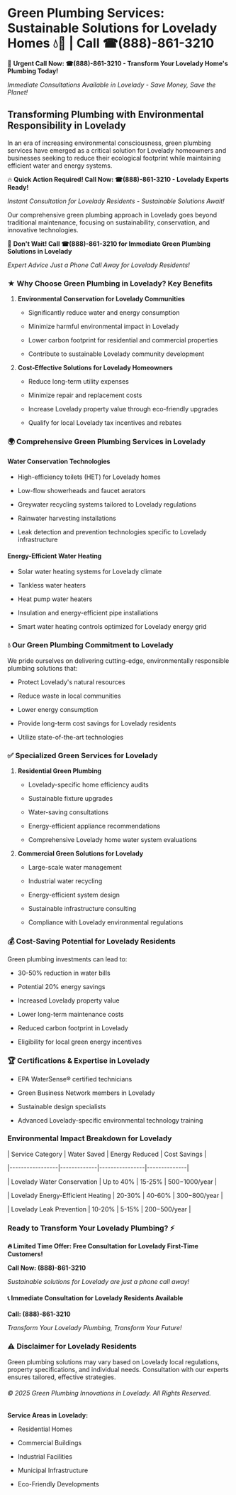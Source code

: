 # Green Plumbing Services: Sustainable Solutions for Lovelady Homes 💧🌿 | Call ☎(888)-861-3210

🚨 **Urgent Call Now: ☎(888)-861-3210 - Transform Your Lovelady Home's Plumbing Today!**
*Immediate Consultations Available in Lovelady - Save Money, Save the Planet!*

## Transforming Plumbing with Environmental Responsibility in Lovelady

In an era of increasing environmental consciousness, green plumbing services have emerged as a critical solution for Lovelady homeowners and businesses seeking to reduce their ecological footprint while maintaining efficient water and energy systems. 

🔥 **Quick Action Required! Call Now: ☎(888)-861-3210 - Lovelady Experts Ready!**
*Instant Consultation for Lovelady Residents - Sustainable Solutions Await!*

Our comprehensive green plumbing approach in Lovelady goes beyond traditional maintenance, focusing on sustainability, conservation, and innovative technologies.

🚨 **Don't Wait! Call ☎(888)-861-3210 for Immediate Green Plumbing Solutions in Lovelady**
*Expert Advice Just a Phone Call Away for Lovelady Residents!*

### ★ Why Choose Green Plumbing in Lovelady? Key Benefits

1. **Environmental Conservation for Lovelady Communities** 
   - Significantly reduce water and energy consumption
   - Minimize harmful environmental impact in Lovelady
   - Lower carbon footprint for residential and commercial properties
   - Contribute to sustainable Lovelady community development

2. **Cost-Effective Solutions for Lovelady Homeowners** 
   - Reduce long-term utility expenses
   - Minimize repair and replacement costs
   - Increase Lovelady property value through eco-friendly upgrades
   - Qualify for local Lovelady tax incentives and rebates

### 🌍 Comprehensive Green Plumbing Services in Lovelady

#### Water Conservation Technologies
- High-efficiency toilets (HET) for Lovelady homes
- Low-flow showerheads and faucet aerators
- Greywater recycling systems tailored to Lovelady regulations
- Rainwater harvesting installations
- Leak detection and prevention technologies specific to Lovelady infrastructure

#### Energy-Efficient Water Heating
- Solar water heating systems for Lovelady climate
- Tankless water heaters
- Heat pump water heaters
- Insulation and energy-efficient pipe installations
- Smart water heating controls optimized for Lovelady energy grid

### 💧 Our Green Plumbing Commitment to Lovelady

We pride ourselves on delivering cutting-edge, environmentally responsible plumbing solutions that:
- Protect Lovelady's natural resources
- Reduce waste in local communities
- Lower energy consumption
- Provide long-term cost savings for Lovelady residents
- Utilize state-of-the-art technologies

### ✅ Specialized Green Services for Lovelady

1. **Residential Green Plumbing**
   - Lovelady-specific home efficiency audits
   - Sustainable fixture upgrades
   - Water-saving consultations
   - Energy-efficient appliance recommendations
   - Comprehensive Lovelady home water system evaluations

2. **Commercial Green Solutions for Lovelady**
   - Large-scale water management
   - Industrial water recycling
   - Energy-efficient system design
   - Sustainable infrastructure consulting
   - Compliance with Lovelady environmental regulations

### 💰 Cost-Saving Potential for Lovelady Residents

Green plumbing investments can lead to:
- 30-50% reduction in water bills
- Potential 20% energy savings
- Increased Lovelady property value
- Lower long-term maintenance costs
- Reduced carbon footprint in Lovelady
- Eligibility for local green energy incentives

### 🏆 Certifications & Expertise in Lovelady

- EPA WaterSense® certified technicians
- Green Business Network members in Lovelady
- Sustainable design specialists
- Advanced Lovelady-specific environmental technology training

### Environmental Impact Breakdown for Lovelady

| Service Category | Water Saved | Energy Reduced | Cost Savings |
|-----------------|-------------|----------------|--------------|
| Lovelady Water Conservation | Up to 40% | 15-25% | $500-$1000/year |
| Lovelady Energy-Efficient Heating | 20-30% | 40-60% | $300-$800/year |
| Lovelady Leak Prevention | 10-20% | 5-15% | $200-$500/year |

### Ready to Transform Your Lovelady Plumbing? ⚡

**🔥 Limited Time Offer: Free Consultation for Lovelady First-Time Customers!**

**Call Now: (888)-861-3210**
*Sustainable solutions for Lovelady are just a phone call away!*

#### 📞 Immediate Consultation for Lovelady Residents Available

**Call: (888)-861-3210**
*Transform Your Lovelady Plumbing, Transform Your Future!*

### ⚠️ Disclaimer for Lovelady Residents

Green plumbing solutions may vary based on Lovelady local regulations, property specifications, and individual needs. Consultation with our experts ensures tailored, effective strategies.

###### © 2025 Green Plumbing Innovations in Lovelady. All Rights Reserved.

**Service Areas in Lovelady:** 
- Residential Homes
- Commercial Buildings
- Industrial Facilities
- Municipal Infrastructure
- Eco-Friendly Developments